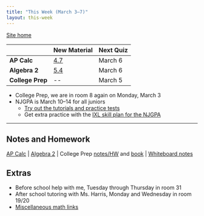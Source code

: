 ```yaml
---
title: "This Week (March 3–7)"
layout: this-week
---
```


[Site home](./)

|                  | New Material                                                                    | Next Quiz |
| ---------------- | ------------------------------------------------------------------------------- | --------- |
| **AP Calc**      | [4.7](./calc-for-ap-larson/4.7-the-natural-logarithmic-function-integration.md) | March 6   |
| **Algebra 2**    | [5.4](./envision-algebra-2/5-4-solving-radical-equations.md)                    | March 6   |
| **College Prep** | --                                                                              | March 5   |

- College Prep, we are in room 8 again on Monday, March 3
- NJGPA is March 10–14 for all juniors
  - [Try out the tutorials and practice tests](https://nj.mypearsonsupport.com/practice-tests/)
  - Get extra practice with the [IXL skill plan for the NJGPA](https://www.ixl.com/math/skill-plans/njgpa-math)

---

## Notes and Homework

[AP Calc](./calc-for-ap-larson/) \| [Algebra 2](./envision-algebra-2/) \| College Prep [notes/HW](./openstax-college-algebra-2e/) and [book](https://openstax.org/books/college-algebra-2e/pages/1-introduction-to-prerequisites) \| [Whiteboard notes](https://1drv.ms/o/c/c4097c61e06a2b97/EpojsyS4IFdOp0qZoDZdHikBZAinLWQ3ncbWjBZVKo0vtQ?e=5egVmL)

## Extras

- Before school help with me, Tuesday through Thursday in room 31
- After school tutoring with Ms. Harris, Monday and Wednesday in room 19/20
- [Miscellaneous math links](./misc/math-links.md)
